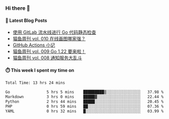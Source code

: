 ### Hi there 👋


#### 📖 Latest Blog Posts
<!-- BLOG-POST-LIST:START -->
- [使用 GitLab 流水线进行 Go 代码静态检查](https://ameow.xyz/archives/gitlab-golang-ci-lint)
- [猫鱼周刊 vol. 010 在线画图哪家强？](https://ameow.xyz/archives/weekly-010)
- [GitHub Actions 小记](https://ameow.xyz/archives/github-actions)
- [猫鱼周刊 vol. 009 Go 1.22 要来啦！](https://ameow.xyz/archives/weekly-009)
- [猫鱼周刊 vol. 008 通知服务大乱斗](https://ameow.xyz/archives/weekly-008)
<!-- BLOG-POST-LIST:END -->

#### ⏱️ This week I spent my time on
<!--START_SECTION:waka-->

```txt
Total Time: 13 hrs 24 mins

Go                5 hrs 5 mins    █████████▒░░░░░░░░░░░░░░░   37.98 %
Markdown          3 hrs 0 mins    █████▓░░░░░░░░░░░░░░░░░░░   22.44 %
Python            2 hrs 44 mins   █████░░░░░░░░░░░░░░░░░░░░   20.45 %
PHP               0 hrs 59 mins   ██░░░░░░░░░░░░░░░░░░░░░░░   07.36 %
YAML              0 hrs 32 mins   █░░░░░░░░░░░░░░░░░░░░░░░░   03.99 %
```

<!--END_SECTION:waka-->

<!--
**LeslieLeung/LeslieLeung** is a ✨ _special_ ✨ repository because its `README.md` (this file) appears on your GitHub profile.

Here are some ideas to get you started:

- 🔭 I’m currently working on ...
- 🌱 I’m currently learning ...
- 👯 I’m looking to collaborate on ...
- 🤔 I’m looking for help with ...
- 💬 Ask me about ...
- 📫 How to reach me: ...
- 😄 Pronouns: ...
- ⚡ Fun fact: ...
-->
